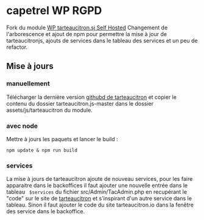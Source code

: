 # capetrel WP RGPD

Fork du module [WP tarteaucitron.sj Self Hosted](https://fr.wordpress.org/plugins/wp-tarteaucitron-js-self-hosted/#developers)
Changement de l'arborescence et ajout de npm pour permettre la mise à jour de tarteaucitronjs, ajouts de services dans le tableau des services et un peu de refactor.

## Mise à jours

### manuellement
Télécharger la dernière version [githubd de tarteaucitron](https://github.com/AmauriC/tarteaucitron.js) et copier le contenu du dossier tarteaucitron.js-master dans le dossier assets/js/tarteaucitron du module.

### avec node
Mettre à jours les paquets et lancer le build :
```shell
npm update & npm run build
```

### services
La mise à jours de tarteaucitron ajoute de nouveau services, pour les faire apparaitre dans le backoffices il faut ajouter une nouvelle entrée dans le tableau ``` $services``` du fichier src/Admin/TacAdmin.php en recupérant le "code" sur le site de [tarteaucitron](https://tarteaucitron.io/fr/install/) et s'inspirant d'un autre service dans le tableau. Sinon il faut ajouter le code du site tarteaucitron.io dans la fenêtre des service dans le backoffice.
